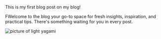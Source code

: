 This is my first blog post on my blog!

FWelcome to the blog your go-to space for fresh insights, inspiration, and practical tips. There's something waiting for you in every post.


<img src="/blog/images/light.jpg" alt="picture of light yagami">

